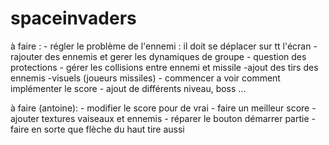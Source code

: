 # spaceinvaders

à  faire :
    - régler le problème de l'ennemi : il doit se déplacer sur tt l'écran 
    -rajouter des ennemis et gerer les dynamiques de groupe 
    - question des protections 
    - gérer les collisions entre ennemi et missile 
    -ajout des tirs des ennemis 
    -visuels (joueurs missiles)
    - commencer a voir comment implémenter le score 
    - ajout de différents niveau, boss ... 


à faire (antoine):
    - modifier le score pour de vrai
    - faire un meilleur score
    - ajouter textures vaiseaux et ennemis
    - réparer le bouton démarrer partie
    - faire en sorte que flèche du haut tire aussi